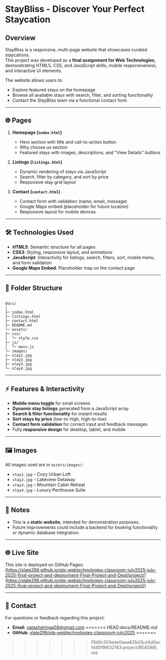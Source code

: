 # StayBliss - Discover Your Perfect Staycation

## Overview

StayBliss is a responsive, multi-page website that showcases curated staycations.  
This project was developed as a **final assignment for Web Technologies**, demonstrating HTML5, CSS, and JavaScript skills, mobile responsiveness, and interactive UI elements.

The website allows users to:

- Explore featured stays on the homepage
- Browse all available stays with search, filter, and sorting functionality
- Contact the StayBliss team via a functional contact form

---

## 🌐 Pages

1. **Homepage (`index.html`)**

   - Hero section with title and call-to-action button
   - Why choose us section
   - Featured stays with images, descriptions, and "View Details" buttons

2. **Listings (`listings.html`)**

   - Dynamic rendering of stays via JavaScript
   - Search, filter by category, and sort by price
   - Responsive stay grid layout

3. **Contact (`contact.html`)**
   - Contact form with validation (name, email, message)
   - Google Maps embed (placeholder for future location)
   - Responsive layout for mobile devices

---

## 🛠 Technologies Used

- **HTML5**: Semantic structure for all pages
- **CSS3**: Styling, responsive layout, and animations
- **JavaScript**: Interactivity for listings, search, filters, sort, mobile menu, and form validation
- **Google Maps Embed**: Placeholder map on the contact page

---

## 📁 Folder Structure

```

docs/
│
├─ index.html
├─ listings.html
├─ contact.html
├─ README.md
└─ assets/
├─ css/
│  └─ style.css
├─ js/
│  └─ main.js
└─ images/
├─ stay1.jpg
├─ stay2.jpg
├─ stay3.jpg
└─ stay4.jpg

```

---

## ⚡ Features & Interactivity

- **Mobile menu toggle** for small screens
- **Dynamic stay listings** generated from a JavaScript array
- **Search & filter functionality** for instant results
- **Sort stays by price** (low-to-high, high-to-low)
- **Contact form validation** for correct input and feedback messages
- Fully **responsive design** for desktop, tablet, and mobile

---

## 🖼 Images

All images used are in `assets/images/`:

- `stay1.jpg` – Cozy Urban Loft
- `stay2.jpg` – Lakeview Getaway
- `stay3.jpg` – Mountain Cabin Retreat
- `stay4.jpg` – Luxury Penthouse Suite

---

## 📌 Notes

- This is a **static website**, intended for demonstration purposes.
- Future improvements could include a backend for booking functionality or dynamic database integration.

---

## 🌐 Live Site

This site is deployed on GitHub Pages:  
[https://slate299.github.io/plp-webtechnologies-classroom-july2025-july-2025-final-project-and-deployment-Final-Project-and-Depl/project/](https://slate299.github.io/plp-webtechnologies-classroom-july2025-july-2025-final-project-and-deployment-Final-Project-and-Depl/project/)

---

## 📧 Contact

For questions or feedback regarding this project:

- **Email:** [natashahinga58@gmail.com](mailto:natashahinga58@gmail.com)
<<<<<<< HEAD:docs/README.md
- **GitHub:** [slate299/plp-webtechnologies-classroom-july2025](https://github.com/slate299/plp-webtechnologies-classroom-july2025-july-2025-final-project-and-deployment-Final-Project-and-Depl)
=======

>>>>>>> f5b6c303ede0eea835d3cd4d0ecfd45f9f632163:project/README.md
